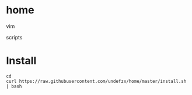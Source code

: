 home
====

vim

scripts

Install
====

    cd
    curl https://raw.githubusercontent.com/undefzx/home/master/install.sh | bash
